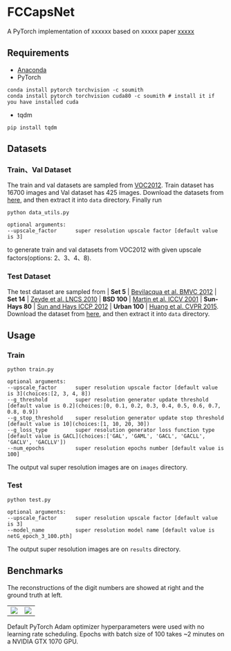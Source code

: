 # FCCapsNet
A PyTorch implementation of xxxxxx based on xxxxx paper [xxxxx](xxxxx)

## Requirements
- [Anaconda](https://www.anaconda.com/download/)
- PyTorch
```
conda install pytorch torchvision -c soumith
conda install pytorch torchvision cuda80 -c soumith # install it if you have installed cuda
```
- tqdm
```
pip install tqdm
```

## Datasets

### Train、Val Dataset
The train and val datasets are sampled from [VOC2012](http://cvlab.postech.ac.kr/~mooyeol/pascal_voc_2012/).
Train dataset has 16700 images and Val dataset has 425 images.
Download the datasets from [here](https://pan.baidu.com/s/1c17nfeo), and then extract it into `data` directory. Finally run
```
python data_utils.py

optional arguments:
--upscale_factor      super resolution upscale factor [default value is 3]
```
to generate train and val datasets from VOC2012 with given upscale factors(options: 2、3、4、8).

### Test Dataset
The test dataset are sampled from 
| **Set 5** |  [Bevilacqua et al. BMVC 2012](http://people.rennes.inria.fr/Aline.Roumy/results/SR_BMVC12.html)
| **Set 14** |  [Zeyde et al. LNCS 2010](https://sites.google.com/site/romanzeyde/research-interests)
| **BSD 100** | [Martin et al. ICCV 2001](https://www.eecs.berkeley.edu/Research/Projects/CS/vision/bsds/)
| **Sun-Hays 80** | [Sun and Hays ICCP 2012](http://cs.brown.edu/~lbsun/SRproj2012/SR_iccp2012.html)
| **Urban 100** | [Huang et al. CVPR 2015](https://sites.google.com/site/jbhuang0604/publications/struct_sr).
Download the dataset from [here](https://pan.baidu.com/s/1nuGyn8l), and then extract it into `data` directory.

## Usage

### Train

```
python train.py

optional arguments:
--upscale_factor      super resolution upscale factor [default value is 3](choices:[2, 3, 4, 8])
--g_threshold         super resolution generator update threshold [default value is 0.2](choices:[0, 0.1, 0.2, 0.3, 0.4, 0.5, 0.6, 0.7, 0.8, 0.9])
--g_stop_threshold    super resolution generator update stop threshold [default value is 10](choices:[1, 10, 20, 30])
--g_loss_type         super resolution generator loss function type [default value is GACL](choices:['GAL', 'GAML', 'GACL', 'GACLL', 'GACLV', 'GACLLV'])
--num_epochs          super resolution epochs number [default value is 100]
```
The output val super resolution images are on `images` directory.

### Test
```
python test.py

optional arguments:
--upscale_factor      super resolution upscale factor [default value is 3]
--model_name          super resolution model name [default value is netG_epoch_3_100.pth]
```
The output super resolution images are on `results` directory.

## Benchmarks
The reconstructions of the digit numbers are showed at right and the ground truth at left.
<table>
  <tr>
    <td>
     <img src="results/ground_truth.jpg"/>
    </td>
    <td>
     <img src="results/reconstruction.jpg"/>
    </td>
  </tr>
</table>

Default PyTorch Adam optimizer hyperparameters were used with no learning rate scheduling. 
Epochs with batch size of 100 takes ~2 minutes on a NVIDIA GTX 1070 GPU. 


